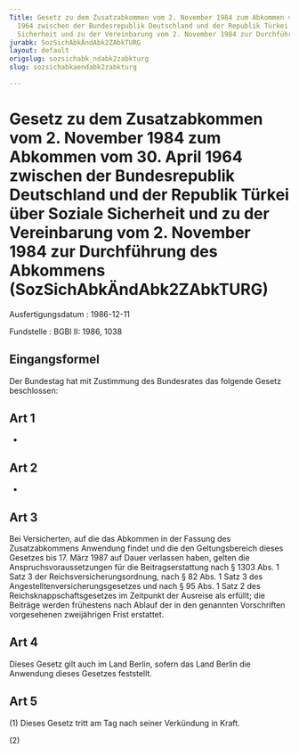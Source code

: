 ```yaml
---
Title: Gesetz zu dem Zusatzabkommen vom 2. November 1984 zum Abkommen vom 30. April
  1964 zwischen der Bundesrepublik Deutschland und der Republik Türkei über Soziale
  Sicherheit und zu der Vereinbarung vom 2. November 1984 zur Durchführung des Abkommens
jurabk: SozSichAbkÄndAbk2ZAbkTURG
layout: default
origslug: sozsichabk_ndabk2zabkturg
slug: sozsichabkaendabk2zabkturg

---
```


# Gesetz zu dem Zusatzabkommen vom 2. November 1984 zum Abkommen vom 30. April 1964 zwischen der Bundesrepublik Deutschland und der Republik Türkei über Soziale Sicherheit und zu der Vereinbarung vom 2. November 1984 zur Durchführung des Abkommens (SozSichAbkÄndAbk2ZAbkTURG)

Ausfertigungsdatum
:   1986-12-11

Fundstelle
:   BGBl II: 1986, 1038

## Eingangsformel

Der Bundestag hat mit Zustimmung des Bundesrates das folgende Gesetz
beschlossen:

## Art 1

-

## Art 2

-

## Art 3

Bei Versicherten, auf die das Abkommen in der Fassung des
Zusatzabkommens Anwendung findet und die den Geltungsbereich dieses
Gesetzes bis 17. März 1987 auf Dauer verlassen haben, gelten die
Anspruchsvoraussetzungen für die Beitragserstattung nach § 1303 Abs. 1
Satz 3 der Reichsversicherungsordnung, nach § 82 Abs. 1 Satz 3 des
Angestelltenversicherungsgesetzes und nach § 95 Abs. 1 Satz 2 des
Reichsknappschaftsgesetzes im Zeitpunkt der Ausreise als erfüllt; die
Beiträge werden frühestens nach Ablauf der in den genannten
Vorschriften vorgesehenen zweijährigen Frist erstattet.

## Art 4

Dieses Gesetz gilt auch im Land Berlin, sofern das Land Berlin die
Anwendung dieses Gesetzes feststellt.

## Art 5

(1) Dieses Gesetz tritt am Tag nach seiner Verkündung in Kraft.

(2)


